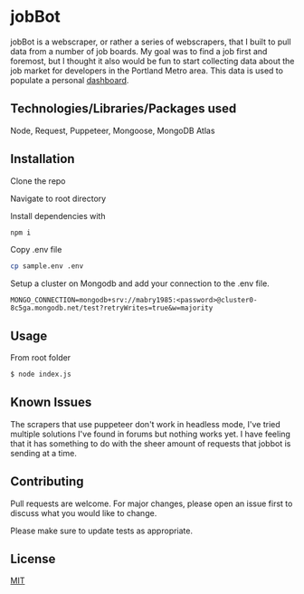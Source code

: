 # jobBot

jobBot is a webscraper, or rather a series of webscrapers, that I built to pull data from a number of job boards. My goal was to find a job first and foremost, but I thought it also would be fun to start collecting data about the job market for developers in the Portland Metro area. This data is used to populate a personal [dashboard](https://github.com/mabry1985/jobBot-dashboard). 

## Technologies/Libraries/Packages used
Node, Request, Puppeteer, Mongoose, MongoDB Atlas

## Installation

Clone the repo 

Navigate to root directory

Install dependencies with 
```bash
npm i 
```
Copy .env file

```bash
cp sample.env .env 
```
Setup a cluster on Mongodb and add your connection to the .env file. 

```node
MONGO_CONNECTION=mongodb+srv://mabry1985:<password>@cluster0-8c5ga.mongodb.net/test?retryWrites=true&w=majority
```

## Usage
From root folder 

```bash
$ node index.js
```

## Known Issues

The scrapers that use puppeteer don't work in headless mode, I've tried multiple solutions I've found in forums but nothing works yet. I have feeling that it has something to do with the sheer amount of requests that jobbot is sending at a time. 

## Contributing
Pull requests are welcome. For major changes, please open an issue first to discuss what you would like to change.

Please make sure to update tests as appropriate.

## License
[MIT](https://choosealicense.com/licenses/mit/)
